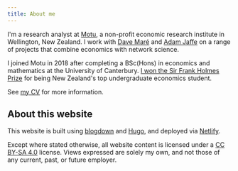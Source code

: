 ```yaml
---
title: About me
---
```


I'm a research analyst at [Motu](https://motu.nz), a non-profit economic  research institute in Wellington, New Zealand.
I work with [Dave Maré](https://motu.nz/about-us/people/dave-mare/) and [Adam Jaffe](https://motu.nz/about-us/people/adam-jaffe/) on a range of projects that combine economics with network science.

I joined Motu in 2018 after completing a BSc(Hons) in economics and mathematics at the University of Canterbury.
[I won the Sir Frank Holmes Prize](https://motu.nz/about-us/news/motu-news-december-2016/#frank) for being New Zealand's top undergraduate economics student.

See [my CV](/cv.pdf) for more information.

## About this website

This website is built using [blogdown](https://github.com/rstudio/blogdown) and [Hugo](https://gohugo.io), and deployed via [Netlify](https://www.netlify.com).

Except where stated otherwise, all website content is licensed under a [CC BY-SA 4.0](https://creativecommons.org/licenses/by-sa/4.0/) license.
Views expressed are solely my own, and not those of any current, past, or future employer.
